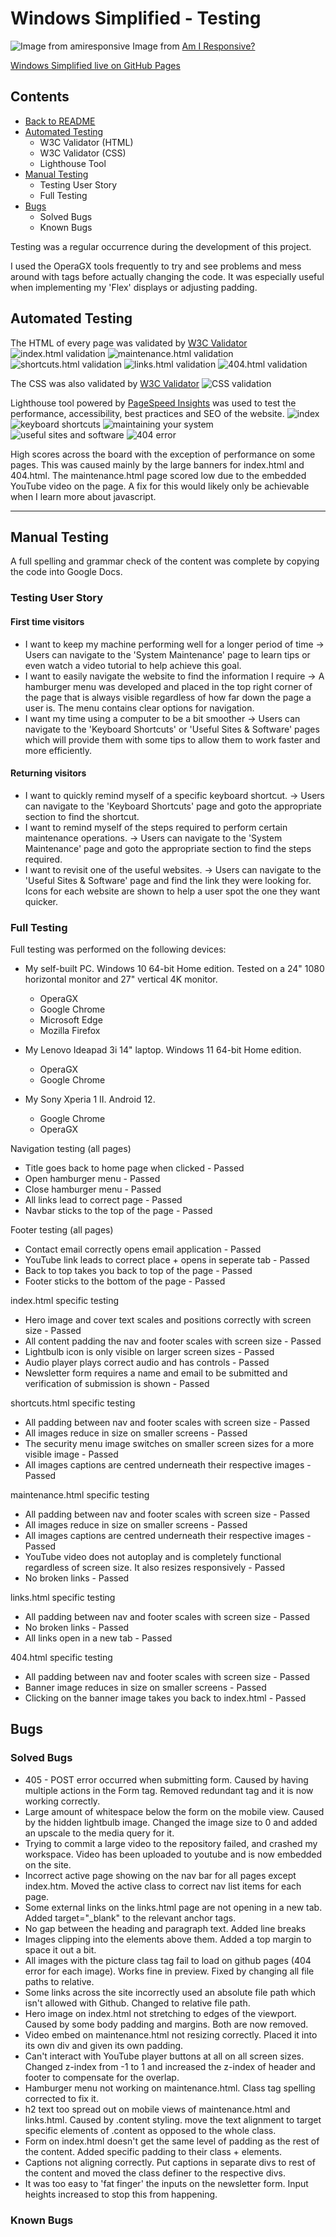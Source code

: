 # **Windows Simplified - Testing**
 
![Image from amiresponsive](/assets/testing-images/amiresponsive.png)
Image from [Am I Responsive?](https://ui.dev/amiresponsive)
 
[Windows Simplified live on GitHub Pages](https://welshy92.github.io/windows-simplified/)
 
## **Contents**

* [Back to README](../README.md)
* [Automated Testing](#automated-testing)
    * W3C Validator (HTML)
    * W3C Validator (CSS)
    * Lighthouse Tool
* [Manual Testing](#manual-testing)
    * Testing User Story
    * Full Testing
* [Bugs](#bugs)
    * Solved Bugs
    * Known Bugs
 
Testing was a regular occurrence during the development of this project.
 
I used the OperaGX tools frequently to try and see problems and mess around with tags before actually changing the code. It was especially useful when implementing my 'Flex' displays or adjusting padding.
 
## **Automated Testing**
The HTML of every page was validated by [W3C Validator](https://validator.w3.org)
![index.html validation](/assets/testing-images/index-html-valid.png)
![maintenance.html validation](/assets/testing-images/maintenance-html-valid.png)
![shortcuts.html validation](/assets/testing-images/shortcuts-html-valid.png)
![links.html validation](/assets/testing-images/links-html-valid.png)
![404.html validation](/assets/testing-images/404-html-valid.png)
 
The CSS was also validated by [W3C Validator](https://jigsaw.w3.org/css-validator/)
![CSS validation](/assets/testing-images/css-validation.png)
 
Lighthouse tool powered by [PageSpeed Insights](https://web.dev/measure/) was used to test the performance, accessibility, best practices and SEO of the website.
![index](/assets/testing-images/index-lighthouse.png)
![keyboard shortcuts](/assets/testing-images/shortcuts-lighthouse.png)
![maintaining your system](/assets/testing-images/maintenance-lighthouse.png)
![useful sites and software](/assets/testing-images/links-lighthouse.png)
![404 error](/assets/testing-images/404-lighthouse.png)
 
High scores across the board with the exception of performance on some pages. This was caused mainly by the large banners for index.html and 404.html. The maintenance.html page scored low due to the embedded YouTube video on the page. A fix for this would likely only be achievable when I learn more about javascript.
***
## **Manual Testing**
 
A full spelling and grammar check of the content was complete by copying the code into Google Docs.
 
### **Testing User Story**
 
#### **First time visitors**
* I want to keep my machine performing well for a longer period of time -> Users can navigate to the 'System Maintenance' page to learn tips or even watch a video tutorial to help achieve this goal.
* I want to easily navigate the website to find the information I require -> A hamburger menu was developed and placed in the top right corner of the page that is always visible regardless of how far down the page a user is. The menu contains clear options for navigation.
* I want my time using a computer to be a bit smoother -> Users can navigate to the 'Keyboard Shortcuts' or 'Useful Sites & Software' pages which will provide them with some tips to allow them to work faster and more efficiently.
 
#### **Returning visitors**
* I want to quickly remind myself of a specific keyboard shortcut. -> Users can navigate to the 'Keyboard Shortcuts' page and goto the appropriate section to find the shortcut.
* I want to remind myself of the steps required to perform certain maintenance operations. -> Users can navigate to the 'System Maintenance' page and goto the appropriate section to find the steps required.
* I want to revisit one of the useful websites. -> Users can navigate to the 'Useful Sites & Software' page and find the link they were looking for. Icons for each website are shown to help a user spot the one they want quicker.
 
### **Full Testing**
 
Full testing was performed on the following devices:
 
* My self-built PC. Windows 10 64-bit Home edition. Tested on a 24" 1080 horizontal monitor and 27" vertical 4K monitor.
    * OperaGX
    * Google Chrome
    * Microsoft Edge
    * Mozilla Firefox
 
* My Lenovo Ideapad 3i 14" laptop. Windows 11 64-bit Home edition.
    * OperaGX
    * Google Chrome
 
* My Sony Xperia 1 II. Android 12.
    * Google Chrome
    * OperaGX
 
Navigation testing (all pages)
* Title goes back to home page when clicked - Passed
* Open hamburger menu - Passed
* Close hamburger menu - Passed
* All links lead to correct page - Passed
* Navbar sticks to the top of the page - Passed
 
Footer testing (all pages)
* Contact email correctly opens email application - Passed
* YouTube link leads to correct place + opens in seperate tab - Passed
* Back to top takes you back to top of the page - Passed
* Footer sticks to the bottom of the page - Passed
 
index.html specific testing
* Hero image and cover text scales and positions correctly with screen size - Passed
* All content padding the nav and footer scales with screen size - Passed
* Lightbulb icon is only visible on larger screen sizes - Passed
* Audio player plays correct audio and has controls - Passed
* Newsletter form requires a name and email to be submitted and verification of submission is shown - Passed
 
shortcuts.html specific testing
* All padding between nav and footer scales with screen size - Passed
* All images reduce in size on smaller screens - Passed
* The security menu image switches on smaller screen sizes for a more visible image - Passed
* All images captions are centred underneath their respective images - Passed
 
maintenance.html specific testing
* All padding between nav and footer scales with screen size - Passed
* All images reduce in size on smaller screens - Passed
* All images captions are centred underneath their respective images - Passed
* YouTube video does not autoplay and is completely functional regardless of screen size. It also resizes responsively - Passed
* No broken links - Passed
 
links.html specific testing
* All padding between nav and footer scales with screen size - Passed
* No broken links - Passed
* All links open in a new tab - Passed
 
404.html specific testing
* All padding between nav and footer scales with screen size - Passed
* Banner image reduces in size on smaller screens - Passed
* Clicking on the banner image takes you back to index.html - Passed
 
## **Bugs**
 
### **Solved Bugs**
 
* 405 - POST error occurred when submitting form. Caused by having multiple actions in the Form tag. Removed redundant tag and it is now working correctly.
* Large amount of whitespace below the form on the mobile view. Caused by the hidden lightbulb image. Changed the image size to 0 and added an upscale to the media query for it.
* Trying to commit a large video to the repository failed, and crashed my workspace. Video has been uploaded to youtube and is now embedded on the site.
* Incorrect active page showing on the nav bar for all pages except index.htm. Moved the active class to correct nav list items for each page.
* Some external links on the links.html page are not opening in a new tab. Added target="_blank" to the relevant anchor tags.
* No gap between the heading and paragraph text. Added line breaks
* Images clipping into the elements above them. Added a top margin to space it out a bit.
* All images with the picture class tag fail to load on github pages (404 error for each image). Works fine in preview. Fixed by changing all file paths to relative.
* Some links across the site incorrectly used an absolute file path which isn't allowed with Github. Changed to relative file path.
* Hero image on index.html not stretching to edges of the viewport. Caused by some body padding and margins. Both are now removed.
* Video embed on maintenance.html not resizing correctly. Placed it into its own div and given its own padding.
* Can't interact with YouTube player buttons at all on all screen sizes. Changed z-index from -1 to 1 and increased the z-index of header and footer to compensate for the overlap.
* Hamburger menu not working on maintenance.html. Class tag spelling corrected to fix it.
* h2 text too spread out on mobile views of maintenance.html and links.html. Caused by .content styling. move the text alignment to target specific elements of .content as opposed to the whole class.
* Form on index.html doesn't get the same level of padding as the rest of the content. Added specific padding to their class + elements.
* Captions not aligning correctly. Put captions in separate divs to rest of the content and moved the class definer to the respective divs.
* It was too easy to 'fat finger' the inputs on the newsletter form. Input heights increased to stop this from happening.
 
### **Known Bugs**